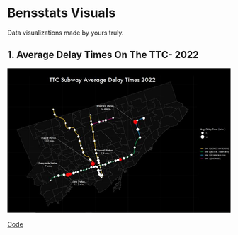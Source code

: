 # Bensstats Visuals

Data visualizations made by yours truly. 

## 1. Average Delay Times On The TTC- 2022


![](https://github.com/benyamindsmith/bensstatsVisuals/blob/main/images/image_2022-09-04_154752287.png)

[Code](https://github.com/benyamindsmith/bensstatsVisuals/blob/main/code/ttcSubwayDelays2022.R)
